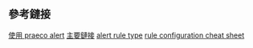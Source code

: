 ## 參考鏈接
[使用 praeco alert](https://github.com/johnsusek/praeco)
[主要鏈接](https://elastalert.readthedocs.io/en/latest/)
[alert rule type](https://elastalert.readthedocs.io/en/latest/ruletypes.html#ruletypes)
[rule configuration cheat sheet](https://elastalert.readthedocs.io/en/latest/ruletypes.html#rule-configuration-cheat-sheet)
